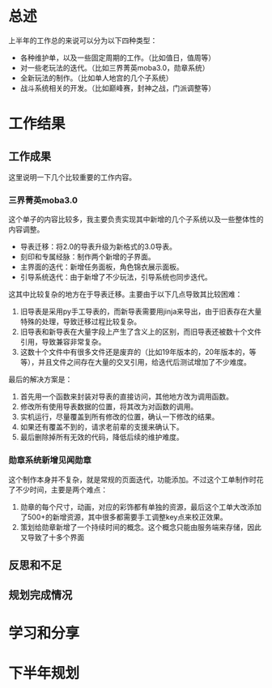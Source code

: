 
```table-of-contents
```

# 总述

上半年的工作总的来说可以分为以下四种类型：
- 各种维护单，以及一些固定周期的工作。（比如值日，值周等）
- 对一些老玩法的迭代。（比如三界菁英moba3.0，勋章系统）
- 全新玩法的制作。（比如单人地宫的几个子系统）
- 战斗系统相关的开发。（比如巅峰赛，封神之战，门派调整等）

# 工作结果

## 工作成果

这里说明一下几个比较重要的工作内容。
### 三界菁英moba3.0

这个单子的内容比较多，我主要负责实现其中新增的几个子系统以及一些整体性的内容调整。
- 导表迁移：将2.0的导表升级为新格式的3.0导表。
- 刻印和专属经脉：制作两个新增的子界面。
- 主界面的迭代：新增任务面板，角色锦衣展示面板。
- 引导系统迭代：由于新增了不少玩法，引导系统也同步迭代。

这其中比较复杂的地方在于导表迁移。主要由于以下几点导致其比较困难：
1. 旧导表是采用py手工导表的，而新导表需要用jinja来导出，由于旧表存在大量特殊的处理，导致迁移过程比较复杂。
2. 旧导表和新导表在大量字段上产生了含义上的区别，而旧导表还被数十个文件引用，导致兼容非常复杂。
3. 这数十个文件中有很多文件还是废弃的（比如19年版本的，20年版本的，等等），并且文件之间存在大量的交叉引用，给迭代后测试增加了不少难度。

最后的解决方案是：
1. 首先用一个函数来封装对导表的直接访问，其他地方改为调用函数。
2. 修改所有使用导表数据的位置，将其改为对函数的调用。
3. 实机运行，尽量覆盖到所有修改的位置，确认一下修改的结果。
4. 如果还有覆盖不到的，请求老前辈的支援来确认下。
5. 最后删除掉所有无效的代码，降低后续的维护难度。

### 勋章系统新增见闻勋章

这个制作本身并不复杂，就是常规的页面迭代，功能添加。不过这个工单制作时花了不少时间，主要是两个难点：
1. 勋章的每个尺寸，动画，对应的彩饰都有单独的资源，最后这个工单大改添加了500+的新增资源，其中很多都需要手工调整key点来校正效果。
2. 策划给勋章新增了一个持续时间的概念。这个概念只能由服务端来存储，因此又导致了十多个界面
## 反思和不足

## 规划完成情况

# 学习和分享

# 下半年规划